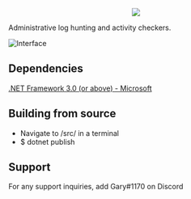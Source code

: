 <p align="center">
  <img src="https://i.imgur.com/1BRB4cF.png"/>
</p>

Administrative log hunting and activity checkers.

![Interface](https://i.imgur.com/sfTzpH6.png)

## Dependencies
[.NET Framework 3.0 (or above) - Microsoft](https://dotnet.microsoft.com/download/dotnet-framework)

## Building from source
- Navigate to /src/ in a terminal
- $ dotnet publish

## Support
For any support inquiries, add Gary#1170 on Discord
